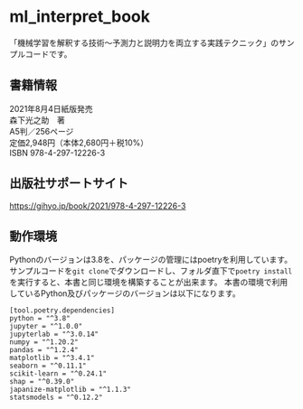 # ml_interpret_book

「機械学習を解釈する技術〜予測力と説明力を両立する実践テクニック」のサンプルコードです。


## 書籍情報

2021年8月4日紙版発売<br>
森下光之助　著<br>
A5判／256ページ<br>
定価2,948円（本体2,680円＋税10%）<br>
ISBN 978-4-297-12226-3

## 出版社サポートサイト

https://gihyo.jp/book/2021/978-4-297-12226-3

## 動作環境

Pythonのバージョンは3.8を、パッケージの管理にはpoetryを利用しています。
サンプルコードを`git clone`でダウンロードし、フォルダ直下で`poetry install`を実行すると、本書と同じ環境を構築することが出来ます。
本書の環境で利用しているPython及びパッケージのバージョンは以下になります。

```
[tool.poetry.dependencies]
python = "^3.8"
jupyter = "^1.0.0"
jupyterlab = "^3.0.14"
numpy = "^1.20.2"
pandas = "^1.2.4"
matplotlib = "^3.4.1"
seaborn = "^0.11.1"
scikit-learn = "^0.24.1"
shap = "^0.39.0"
japanize-matplotlib = "^1.1.3"
statsmodels = "^0.12.2"
```
